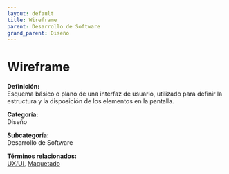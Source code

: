 ```yaml
---
layout: default
title: Wireframe
parent: Desarrollo de Software
grand_parent: Diseño
---
```


# Wireframe

**Definición:**  
Esquema básico o plano de una interfaz de usuario, utilizado para definir la estructura y la disposición de los elementos en la pantalla.

**Categoría:**  
Diseño  

**Subcategoría:**  
Desarrollo de Software

**Términos relacionados:**  
[UX/UI](https://maleniski.github.io/diccionario-angl-tec-mx/docs/diseño/desarrollo-de-software/uxui.html), [Maquetado](https://maleniski.github.io/diccionario-angl-tec-mx/docs/diseño/desarrollo-de-software/maquetado.html)
